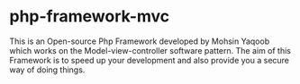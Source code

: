 # php-framework-mvc
This is an Open-source Php Framework developed by Mohsin Yaqoob which works on the Model-view-controller software pattern. The aim of this Framework is to speed up your development and also provide you a secure way of doing things. 
